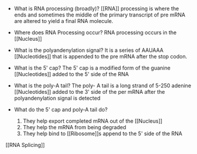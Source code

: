 - What is RNA processing (broadly)?
	[[RNA]] processing is where the ends and sometimes the middle of the primary transcript of pre mRNA are altered to yield a final RNA molecule.
- Where does RNA Processing occur?
	RNA processing occurs in the [[Nucleus]]
- What is the polyandenylation signal?
	It is a series of AAUAAA [[Nucleotides]] that is appended to the pre mRNA after the stop codon.

- What is the 5' cap?
	The 5' cap is a modified form of the guanine [[Nucleotides]] added to the 5' side of the RNA
- What is the poly-A tail?
	The poly- A tail is a long strand of 5-250 adenine [[Nucleotides]] added to the 3' side of the per mRNA after the polyandenylation signal is detected
- What do the 5' cap and poly-A tail do?
	1. They help export completed mRNA out of the [[Nucleus]]
	2. They help the mRNA from being degraded
	3. They help bind to [[Ribosome]]s append to the 5' side of the RNA

[[RNA Splicing]]